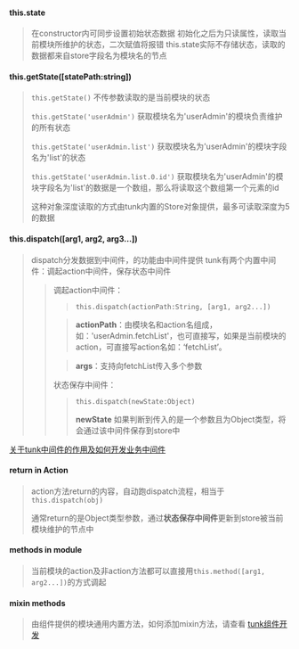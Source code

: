 #### this.state
> 在constructor内可同步设置初始状态数据
> 初始化之后为只读属性，读取当前模块所维护的状态，二次赋值将报错
> this.state实际不存储状态，读取的数据都来自store字段名为模块名的节点

#### this.getState([statePath:string])
> `this.getState()` 不传参数读取的是当前模块的状态
> 
> `this.getState('userAdmin')` 获取模块名为'userAdmin'的模块负责维护的所有状态
> 
> `this.getState('userAdmin.list')` 获取模块名为'userAdmin'的模块字段名为'list'的状态
> 
> `this.getState('userAdmin.list.0.id')` 获取模块名为'userAdmin'的模块字段名为'list'的数据是一个数组，那么将读取这个数组第一个元素的id
> 
> 这种对象深度读取的方式由tunk内置的Store对象提供，最多可读取深度为5的数据

#### this.dispatch([arg1, arg2, arg3...])
> dispatch分发数据到中间件，的功能由中间件提供
> tunk有两个内置中间件：调起action中间件，保存状态中间件
> > 
> > 调起action中间件：
> > 
> > > `this.dispatch(actionPath:String, [arg1, arg2...])`
> > 
> > > **actionPath**：由模块名和action名组成，如：'userAdmin.fetchList'，也可直接写，如果是当前模块的action，可直接写action名如：‘fetchList’。
> > 
> > > **args**：支持向fetchList传入多个参数
> > 
> > 状态保存中间件：
> > 
> > > `this.dispatch(newState:Object)`
> > > 
> > > **newState** 如果判断到传入的是一个参数且为Object类型，将会通过该中间件保存到store中
> 

[关于tunk中间件的作用及如何开发业务中间件]()

#### return in Action
> action方法return的内容，自动跑dispatch流程，相当于 `this.dispatch(obj)`
> 
> 通常return的是Object类型参数，通过**状态保存中间件**更新到store被当前模块维护的节点中

#### methods in module
> 当前模块的action及非action方法都可以直接用`this.method([arg1, arg2...])`的方式调起

#### mixin methods
> 由组件提供的模块通用内置方法，如何添加mixin方法，请查看 [tunk组件开发](https://github.com/tunkjs/tunk/blob/master/doc/tunk%E7%BB%84%E4%BB%B6%E5%BC%80%E5%8F%91.md) 

